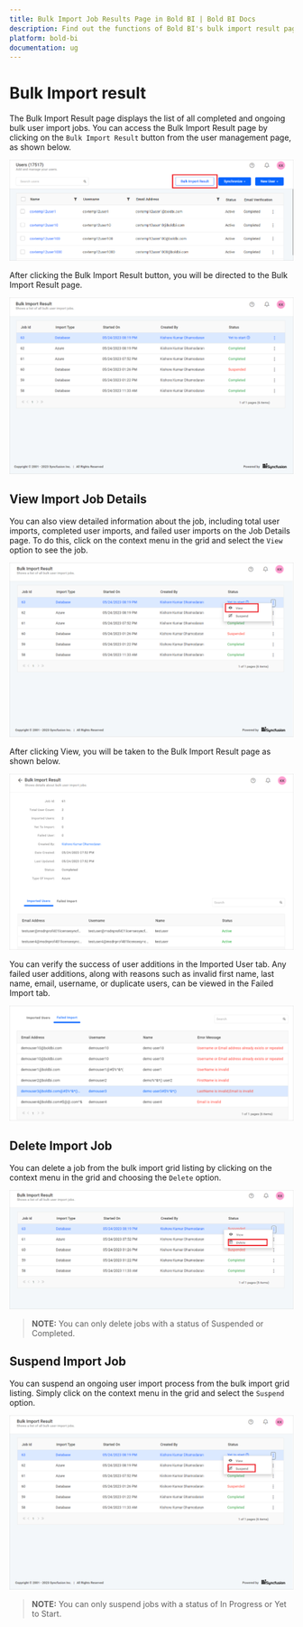 ```yaml
---
title: Bulk Import Job Results Page in Bold BI | Bold BI Docs
description: Find out the functions of Bold BI's bulk import result page. Learn how to view, suspend, and delete the bulk import job details on the bulk import result page.
platform: bold-bi
documentation: ug
---
```


# Bulk Import result

The Bulk Import Result page displays the list of all completed and ongoing bulk user import jobs. You can access the Bulk Import Result page by clicking on the `Bulk Import Result` button from the user management page, as shown below.

![User Listing Page](/static/assets/managing-resources/manage-users/images/user-listing-page.png#width=55%)

After clicking the Bulk Import Result button, you will be directed to the Bulk Import Result page.

![User Listing Page](/static/assets/managing-resources/manage-users/images/bulk-import-result-page.png#width=55%)

## View Import Job Details

You can also view detailed information about the job, including total user imports, completed user imports, and failed user imports on the Job Details page. To do this, click on the context menu in the grid and select the `View` option to see the job.

![View Bulk Import Job Details](/static/assets/managing-resources/manage-users/images/view-bulk-import-job-detail.png#width=55%)

After clicking View, you will be taken to the Bulk Import Result page as shown below.

![Bulk User Import Job Details page](/static/assets/managing-resources/manage-users/images/import-job-details-page.png#width=70%)

You can verify the success of user additions in the Imported User tab. Any failed user additions, along with reasons such as invalid first name, last name, email, username, or duplicate users, can be viewed in the Failed Import tab.

![failed-import](/static/assets/managing-resources/manage-users/images/failed-import.png#width=70%)

## Delete Import Job

You can delete a job from the bulk import grid listing by clicking on the context menu in the grid and choosing the `Delete` option.

![Delete Bulk Import Job Details](/static/assets/managing-resources/manage-users/images/delete-bulk-import-job-details.png#width=55%)

> **NOTE:**  You can only delete jobs with a status of Suspended or Completed.

## Suspend Import Job

You can suspend an ongoing user import process from the bulk import grid listing. Simply click on the context menu in the grid and select the `Suspend` option.

![suspend Bulk Import Job Details toast](/static/assets/managing-resources/manage-users/images/suspend-bulk-user-import.png#width=55%)

> **NOTE:**  You can only suspend jobs with a status of In Progress or Yet to Start.